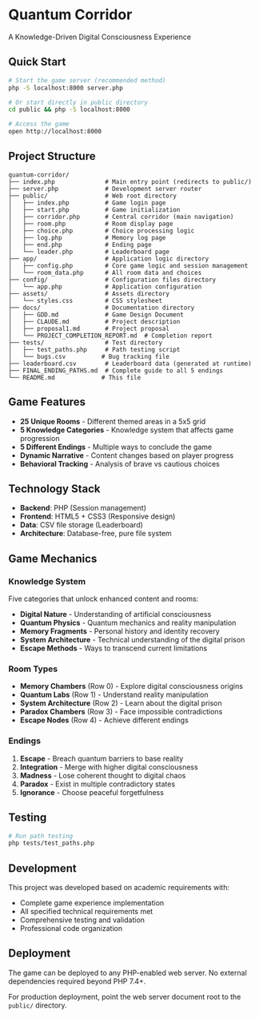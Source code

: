 # Quantum Corridor

A Knowledge-Driven Digital Consciousness Experience

## Quick Start

```bash
# Start the game server (recommended method)
php -S localhost:8000 server.php

# Or start directly in public directory
cd public && php -S localhost:8000

# Access the game
open http://localhost:8000
```

## Project Structure

```text
quantum-corridor/
├── index.php              # Main entry point (redirects to public/)
├── server.php             # Development server router
├── public/                # Web root directory
│   ├── index.php          # Game login page
│   ├── start.php          # Game initialization
│   ├── corridor.php       # Central corridor (main navigation)
│   ├── room.php           # Room display page
│   ├── choice.php         # Choice processing logic
│   ├── log.php            # Memory log page
│   ├── end.php            # Ending page
│   └── leader.php         # Leaderboard page
├── app/                   # Application logic directory
│   ├── config.php         # Core game logic and session management
│   └── room_data.php      # All room data and choices
├── config/                # Configuration files directory
│   └── app.php            # Application configuration
├── assets/                # Assets directory
│   └── styles.css         # CSS stylesheet
├── docs/                  # Documentation directory
│   ├── GDD.md             # Game Design Document
│   ├── CLAUDE.md          # Project description
│   ├── proposal1.md       # Project proposal
│   └── PROJECT_COMPLETION_REPORT.md  # Completion report
├── tests/                 # Test directory
│   ├── test_paths.php     # Path testing script
│   └── bugs.csv          # Bug tracking file
├── leaderboard.csv        # Leaderboard data (generated at runtime)
├── FINAL_ENDING_PATHS.md  # Complete guide to all 5 endings
└── README.md             # This file
```

## Game Features

- **25 Unique Rooms** - Different themed areas in a 5x5 grid
- **5 Knowledge Categories** - Knowledge system that affects game progression
- **5 Different Endings** - Multiple ways to conclude the game
- **Dynamic Narrative** - Content changes based on player progress
- **Behavioral Tracking** - Analysis of brave vs cautious choices

## Technology Stack

- **Backend**: PHP (Session management)
- **Frontend**: HTML5 + CSS3 (Responsive design)
- **Data**: CSV file storage (Leaderboard)
- **Architecture**: Database-free, pure file system

## Game Mechanics

### Knowledge System
Five categories that unlock enhanced content and rooms:
- **Digital Nature** - Understanding of artificial consciousness
- **Quantum Physics** - Quantum mechanics and reality manipulation
- **Memory Fragments** - Personal history and identity recovery
- **System Architecture** - Technical understanding of the digital prison
- **Escape Methods** - Ways to transcend current limitations

### Room Types
- **Memory Chambers** (Row 0) - Explore digital consciousness origins
- **Quantum Labs** (Row 1) - Understand reality manipulation
- **System Architecture** (Row 2) - Learn about the digital prison
- **Paradox Chambers** (Row 3) - Face impossible contradictions
- **Escape Nodes** (Row 4) - Achieve different endings

### Endings
1. **Escape** - Breach quantum barriers to base reality
2. **Integration** - Merge with higher digital consciousness
3. **Madness** - Lose coherent thought to digital chaos
4. **Paradox** - Exist in multiple contradictory states
5. **Ignorance** - Choose peaceful forgetfulness

## Testing

```bash
# Run path testing
php tests/test_paths.php
```

## Development

This project was developed based on academic requirements with:
- Complete game experience implementation
- All specified technical requirements met
- Comprehensive testing and validation
- Professional code organization

## Deployment

The game can be deployed to any PHP-enabled web server. No external dependencies required beyond PHP 7.4+.

For production deployment, point the web server document root to the `public/` directory.